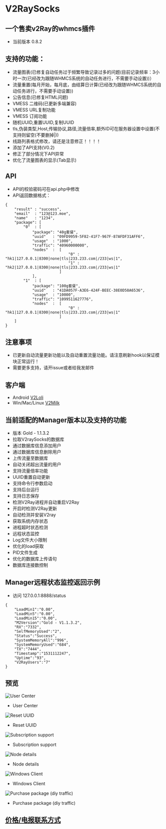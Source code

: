 # V2RaySocks
## 一个售卖v2Ray的whmcs插件
* 当前版本 0.8.2

## 支持的功能：
* 流量图表(已修复自动任务过于频繁导致记录过多的问题(目前记录频率：3小时一次(已经改为跟随WHMCS系统的自动任务进行，不需要手动设置))）
* 流量重置(每月开始，每月底，由结算日计算(已经改为跟随WHMCS系统的自动任务进行，不需要手动设置))
* 公告信息(已修复HTML问题)
* VMESS 二维码(已更新多端兼容)
* VMESS URL复制功能
* VMESS 订阅功能
* 随机UUID,重置UUID,复制UUID
* tls,伪装类型,Host,传输协议,路径,流量倍率,额外ID可在服务器设置中设置(不支持则留空(不要删掉|))
* 线路列表格式修改，请还是注意修正！！！！
* 添加了API支持(V0.2)
* 修正了部分情况下API异常
* 优化了流量图表的显示(Tab显示)

## API
* API的校验密码可在api.php中修改
* API返回数据格式：
```
{
	"result" : "success",
	"email"  : "123@123.moe",
	"name"   : "1234",
	"package": [
		"0"  : [
			"package": "40g套餐",
			"uuid"   : "09FD9959-5F82-41F7-967F-87AFDF31AFF6",
			"usage"  : "1000",
			"traffic": "40960000000",
			"nodes"  :  [
							"0" : "hk1|127.0.0.1|8300|none|tls|233.233.com|/233|ws|1",
							"1" : "hk2|127.0.0.1|8300|none|tls|233.233.com|/233|ws|1"
						]
			],
		"1"  : [
			"package": "100g套餐",
			"uuid"   : "41DA057F-A3E6-424F-BEEC-38E0D58A6536",
			"usage"  : "10000",
			"traffic": "1099511627776",
			"nodes"  :  [
							"0" : "hk1|127.0.0.1|8300|none|tls|233.233.com|/233|ws|1"
						]
	]
}
```

## 注意事项
* 已更新自动流量更新功能以及自动重置流量功能。请注意刷新hook以保证模块正常运行！
* 需要更多支持，请开issue或者给我发邮件

## 客户端
* Android [V2Loli](https://github.com/Zzm317/V2Loli)
* Win/Mac/Linux [V2Milk](https://github.com/Zzm317/V2Milk)

## 当前适配的Manager版本以及支持的功能
* 版本 Gold - 1.1.3.2
* 拉取V2raySocks的数据库
* 通过数据库信息添加用户
* 通过数据库信息删除用户
* 上传流量至数据库
* 自动关闭超出流量的用户
* 支持流量倍率功能
* UUID重置自动更新
* 支持命令行参数启动
* 支持后台运行
* 支持日志保存
* 检测V2Ray进程并自动重启V2Ray
* 开启时检测V2Ray更新
* 自动检测并安装V2ray
* 获取系统内存状态
* 进程超时状态检测
* 远程状态监控
* Log文件大小限制
* 优化的load获取
* PID文件生成
* 优化的数据库上传语句
* 数据库连接数控制

## Manager远程状态监控返回示例
* 访问 127.0.0.1:8888/status
```
{
	"LoadMin1":"0.00",
	"LoadMin5":"0.00",
	"LoadMin15":"0.00",
	"M2Version":"Gold - V1.1.3.2",
	"RX":"7332",
	"SelfMemoryUsed":"2",
	"Status":"Success",
	"SystemMemoryAll":"996",
	"SystemMemoryUsed":"684",
	"TX":"7444",
	"Timestamp":"1531112247",
	"Uptime":"93",
	"V2RayUsers":"7"
}
```

## 预览
![User Center](https://1424971220-files.gitbook.io/~/files/v0/b/gitbook-x-prod.appspot.com/o/spaces%2F-MJHIJV9Hefx67YQct_g%2Fuploads%2FGHuWUod4ju8mBkzu07f3%2F1.png?alt=media&token=7c9a1b35-c02c-48aa-bc72-49c5ddc6e552)

* User Center

![Reset UUID](https://1424971220-files.gitbook.io/~/files/v0/b/gitbook-x-prod.appspot.com/o/spaces%2F-MJHIJV9Hefx67YQct_g%2Fuploads%2FTTgxMTUm4tTTPHakqEvX%2F2.png?alt=media&token=eba6dee6-f814-489c-b85a-5e2418f7028b)

* Reset UUID

![Subscription support](https://1424971220-files.gitbook.io/~/files/v0/b/gitbook-legacy-files/o/assets%2F-MJHIJV9Hefx67YQct_g%2F-MKYskHhISDT-pWtAZAN%2F-MKYtKG7A5qJNtv7odIz%2Fsubscription.png?alt=media&token=12970d5b-6f6e-4202-8df7-025f77a03e53)

* Subscription support

![Node details](https://1424971220-files.gitbook.io/~/files/v0/b/gitbook-legacy-files/o/assets%2F-MJHIJV9Hefx67YQct_g%2F-MKYskHhISDT-pWtAZAN%2F-MKYtmoJqHN0C_Z6_Xyl%2FNode%20details.png?alt=media&token=a953ddae-b09b-445d-b071-0c39cd8f0a8f)

* Node details

![Windows Client](https://1424971220-files.gitbook.io/~/files/v0/b/gitbook-legacy-files/o/assets%2F-MJHIJV9Hefx67YQct_g%2F-MKyLdF8Vo0hf-OutNuF%2F-MKyLhnmFmrqDCvSq4ZU%2F%E5%B1%8F%E5%B9%95%E6%88%AA%E5%9B%BE%202020-10-31%20105631.png?alt=media&token=23feb0d1-dbe2-433f-a68e-08a9a47979f2)

* Windows Client

![Purchase package (diy traffic)](https://1424971220-files.gitbook.io/~/files/v0/b/gitbook-legacy-files/o/assets%2F-MJHIJV9Hefx67YQct_g%2F-MJJSHBFhavazuv8RrAz%2F-MJJTczHqq3tLvtNotub%2F189.png?alt=media&token=4ccc17e9-fd28-463f-9f36-aba46eeb9993)

* Purchase package (diy traffic)


## [价格/电报联系方式](https://v2raysocks.doxtex.com/price)
